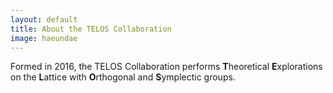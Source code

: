 ```yaml
---
layout: default
title: About the TELOS Collaboration
image: haeundae
---
```


<p>
    Formed in 2016,
	the TELOS Collaboration performs
	<b>T</b>heoretical <b>E</b>xplorations on the <b>L</b>attice with <b>O</b>rthogonal and <b>S</b>ymplectic groups.
</p>
